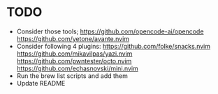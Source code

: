 # TODO

- Consider those tools;
  https://github.com/opencode-ai/opencode
  https://github.com/yetone/avante.nvim
- Consider following 4 plugins:
  https://github.com/folke/snacks.nvim
  https://github.com/mikavilpas/yazi.nvim
  https://github.com/pwntester/octo.nvim
  https://github.com/echasnovski/mini.nvim
- Run the brew list scripts and add them
- Update README
